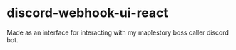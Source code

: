 # discord-webhook-ui-react
Made as an interface for interacting with my maplestory boss caller discord bot.
